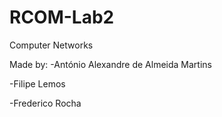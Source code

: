 # RCOM-Lab2
Computer Networks

Made by:
-António Alexandre de Almeida Martins

-Filipe Lemos

-Frederico Rocha
